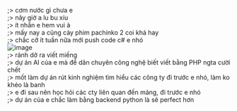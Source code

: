 ;> cơm nước gì chưa e<br>
;> nãy giờ a lu bu xíu<br>
;> ít nhắn e hem vui à<br>
;> mấy nay a cũng cày phim pachinko 2 coi khá hay<br>
;> chắc cỡ ít tuần nữa mới push code c# e nhó<br>
![image](https://github.com/user-attachments/assets/e8bfc0ca-0054-4c86-9dc0-4f647afcf403)<br>
;> rảnh dở ra viết miếng<br>
;> dự án AI của e mà để dân chuyên công nghệ biết viết bằng PHP ngta cười chết<br>
;> mốt làm dự án rút kinh nghiệm tìm hiểu các công ty đi trước e nhó, làm ko khéo là banh<br>
;> e đi sau nên học hỏi các cty liên quan đến mảng, đi trước e nhó<br>
;> dự án của e chắc làm bằng backend python là sẽ perfect hơn
